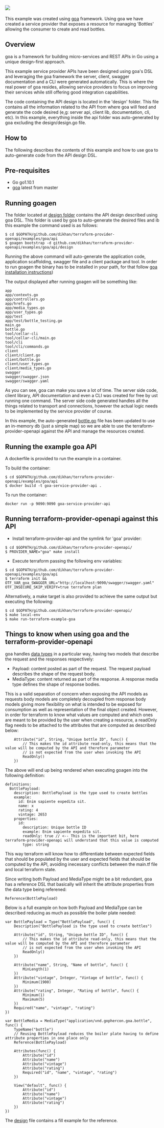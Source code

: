 # <img src="http://goa.design/img/goa-logo.svg">

This example was created using [goa](https://goa.design/) framework. Using goa we have created a service provider that 
exposes a resource for managing 'Bottles' allowing the consumer to create and read bottles.

## Overview

goa is a framework for building micro-services and REST APIs in Go using a unique design-first approach.

This example service provider APIs have been designed using goa's DSL and leveraging the goa framework the server, client,
swagger documentation and a CLI were generated automatically. This is where the real power of goa resides, allowing service
providers to focus on improving their services while still offering good integration capabilities.

The code containing the API design is located in the 'design' folder. This file contains all the information related to
the API from where goa will feed and generate the code desired (e,g: server api, client lib, documentation, cli, etc). In
this example, everything inside the api folder was auto-generated by goa excluding the design/design.go file.

## How to

The following describes the contents of this example and how to use goa to auto-generate code from the API design DSL.

## Pre-requisites

- Go go1.10.1
- [goa](https://github.com/goadesign/goa/blob/master/README.md#installation) latest from master

## Running goagen

The folder located at [design folder](https://github.com/dikhan/terraform-provider-openapi/tree/master/examples/goa/api/design) 
contains the API design described using goa DSL. This folder is used by goa to auto-generate the desired files and ib this 
example the command used is as follows:

````
$ cd $GOPATH/github.com/dikhan/terraform-provider-openapi/examples/goa/api
$ goagen bootstrap -d github.com/dikhan/terraform-provider-openapi/examples/goa/api/design
````

Running the above command will auto-generate the application code, application scaffolding, swagger file and a client 
package and tool. In order to run goagen the binary has to be installed in your path, for that follow [goa installation instructions](https://github.com/goadesign/goa/blob/master/README.md#installation))

The output displayed after running goagen will be something like:

````
app
app/contexts.go
app/controllers.go
app/hrefs.go
app/media_types.go
app/user_types.go
app/test
app/test/bottle_testing.go
main.go
bottle.go
tool/cellar-cli
tool/cellar-cli/main.go
tool/cli
tool/cli/commands.go
client
client/client.go
client/bottle.go
client/user_types.go
client/media_types.go
swagger
swagger/swagger.json
swagger/swagger.yaml
````

As you can see, goa can make you save a lot of time. The server side code, client library, API documentation and even a
CLI was created for free by ust running one command. The server side code generated handles all the things related 
to transport and connections, however the actual logic needs to be implemented by the service provider of course.

In this example, the auto-generated [bottle.go](https://github.com/dikhan/terraform-provider-openapi/tree/master/examples/goa/api/bottle.go) file has been updated to use an in-memory db (just a simple
map) so we are able to use the terraform-provider-openapi against the API and manage the resources created.


## Running the example goa API

A dockerfile is provided to run the example in a container.

To build the container:
````
$ cd $GOPATH/github.com/dikhan/terraform-provider-openapi/examples/goa/api
$ docker build -t goa-service-provider-api .
````

To run the container:
````
docker run -p 9090:9090 goa-service-provider-api
````

## Running terraform-provider-openapi against this API

- Install terraform-provider-api and the symlink for 'goa' provider:

````
$ cd $GOPATH/github.com/dikhan/terraform-provider-openapi/
$ PROVIDER_NAME="goa" make install
````

- Execute terraform passing the following env variables:

````
$ cd $GOPATH/github.com/dikhan/terraform-provider-openapi/examples/goa/api
$ terraform init && OTF_VAR_goa_SWAGGER_URL="http://localhost:9090/swagger/swagger.yaml" OTF_INSECURE_SKIP_VERIFY=true terraform plan
````

Alternatively, a make target is also provided to achieve the same output but executing the following:

````
$ cd $GOPATH/github.com/dikhan/terraform-provider-openapi/
$ make local-env
$ make run-terraform-example-goa
````

## Things to know when using goa and the terraform-provider-openapi

goa handles [data types](https://goa.design/design/types/) in a particular way, having two models that describe the request
 and the responses respectively:

- Payload: content posted as part of the request. The request payload describes the shape of the request body.
- MediaType: content returned as part of the response. A response media type defines the shape of response bodies.
 
This is a valid separation of concern when exposing the API models as requests body models are completely decoupled from
response body models giving more flexibility on what is intended to be exposed for consumption as well as representation
of the final object created. However, in order for terraform to know what values are computed and which ones are meant to be
provided by the user when creating a resource, a readOnly flag needs to be attached to the attributes that are 
computed as described below:

````
	Attribute("id", String, "Unique bottle ID", func() {
		// This makes the id attribute read-only, this means that the value will be computed by the API and therefore parameter
		// is not expected from the user when invoking the API
		ReadOnly()
	})
````

The above will end up being rendered when executing goagen into the following definition:

````
definitions:
  BottlePayload:
    description: BottlePayload is the type used to create bottles
    example:
      id: Enim sapiente expedita sit.
      name: x
      rating: 4
      vintage: 2653
    properties:
      id:
        description: Unique bottle ID
        example: Enim sapiente expedita sit.
        readOnly: true // <-- This is the important bit, here terraform-provider-openapi will understand that this value is computed
        type: string
````

This way terraform will know how to differentiate between expected fields that should be populated by the user
and expected fields that should be computed by the API, avoiding inecessary conflicts between the main.tf file and local 
terraform state. 

Since writing both Payload and MediaType might be a bit redundant, goa has a reference DSL that basically will inherit
the attribute properties from the data type being referened:

````
Reference(BottlePayload)
````

Below is a full example on how both Payload and MediaType can be described reducing as much as possible the boiler
plate needed:

````
var BottlePayload = Type("BottlePayload", func() {
	Description("BottlePayload is the type used to create bottles")

	Attribute("id", String, "Unique bottle ID", func() {
		// This makes the id attribute read-only, this means that the value will be computed by the API and therefore parameter
		// is not expected from the user when invoking the API
		ReadOnly()
	})

	Attribute("name", String, "Name of bottle", func() {
		MinLength(1)
	})
	Attribute("vintage", Integer, "Vintage of bottle", func() {
		Minimum(1900)
	})
	Attribute("rating", Integer, "Rating of bottle", func() {
		Minimum(1)
		Maximum(5)
	})
	Required("name", "vintage", "rating")
})

var BottleMedia = MediaType("application/vnd.gophercon.goa.bottle", func() {
	TypeName("bottle")
	// Reusing BottlePayload reduces the boiler plate having to define attribute properties in one place only
	Reference(BottlePayload)

	Attributes(func() {
		Attribute("id")
		Attribute("name")
		Attribute("vintage")
		Attribute("rating")
		Required("id", "name", "vintage", "rating")
	})

	View("default", func() {
		Attribute("id")
		Attribute("name")
		Attribute("vintage")
		Attribute("rating")
	})
})
````

The [design](https://github.com/dikhan/terraform-provider-openapi/tree/master/examples/goa/api/design/design.go) file 
contains a fill example for the reference.